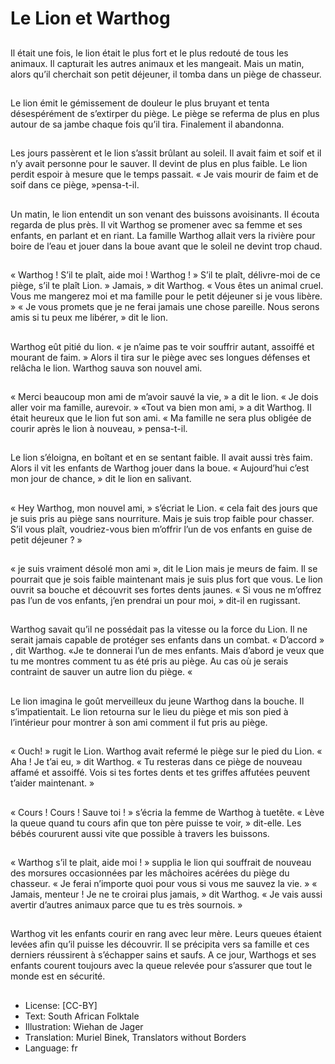 # Le Lion et Warthog

##
Il était une fois, le lion était le plus fort et le plus
redouté de tous les animaux. Il capturait les autres
animaux et les mangeait. Mais un matin, alors qu’il
cherchait son petit déjeuner, il tomba dans un piège
de chasseur.

##
Le lion émit le gémissement de douleur le plus
bruyant et tenta désespérément de s’extirper du
piège.
Le piège se referma de plus en plus autour de sa
jambe chaque fois qu’il tira. Finalement il
abandonna.

##
Les jours passèrent et le lion s’assit brûlant au soleil.
Il avait faim et soif et il n’y avait personne pour le
sauver. Il devint de plus en plus faible.
Le lion perdit espoir à mesure que le temps passait.
« Je vais mourir de faim et de soif dans ce piège,
»pensa-t-il.

##
Un matin, le lion entendit un son venant des
buissons avoisinants. Il écouta regarda de plus près.
Il vit Warthog se promener avec sa femme et ses
enfants, en parlant et en riant.
La famille Warthog allait vers la rivière pour boire de
l’eau et jouer dans la boue avant que le soleil ne
devint trop chaud.

##
« Warthog ! S’il te plaît, aide moi ! Warthog ! » S’il te
plaît, délivre-moi de ce piège, s’il te plaît Lion.
» Jamais, » dit Warthog. « Vous êtes un animal cruel.
Vous me mangerez moi et ma famille pour le petit
déjeuner si je vous libère. »
« Je vous promets que je ne ferai jamais une chose
pareille. Nous serons amis si tu peux me libérer, » dit
le lion.

##
Warthog eût pitié du lion. « je
n’aime pas te voir souffrir autant,
assoiffé et mourant de faim. »
Alors il tira sur le piège avec ses
longues défenses et relâcha le lion.
Warthog sauva son nouvel ami.

##
« Merci beaucoup mon ami de
m’avoir sauvé la vie, » a dit le lion.
« Je dois aller voir ma famille,
aurevoir. »
«Tout va bien mon ami, » a dit
Warthog. Il était heureux que le lion
fut son ami. « Ma famille ne sera
plus obligée de courir après le lion à
nouveau, » pensa-t-il.

##
Le lion s’éloigna, en boîtant et en se
sentant faible. Il avait aussi très
faim.
Alors il vit les enfants de Warthog
jouer dans la boue. « Aujourd’hui
c’est mon jour de chance, » dit le
lion en salivant.

##
« Hey Warthog, mon nouvel ami, »
s’écriat le Lion. « cela fait des jours
que je suis pris au piège sans
nourriture. Mais je suis trop faible
pour chasser. S’il vous plaît,
voudriez-vous bien m’offrir l’un de
vos enfants en guise de petit
déjeuner ? »

##
« je suis vraiment désolé mon ami
», dit le Lion mais je meurs de faim.
Il se pourrait que je sois faible
maintenant mais je suis plus fort
que vous.
Le lion ouvrit sa bouche et
découvrit ses fortes dents jaunes. «
Si vous ne m’offrez pas l’un de vos
enfants, j’en prendrai un pour moi,
» dit-il en rugissant.

##
Warthog savait qu’il ne possédait pas la vitesse ou la
force du Lion. Il ne serait jamais capable de protéger
ses enfants dans un combat.
« D’accord » , dit Warthog. «Je te donnerai l’un de
mes enfants. Mais d’abord je veux que tu me
montres comment tu as été pris au piège. Au cas où
je serais contraint de sauver un autre lion du piège. «

##
Le lion imagina le goût merveilleux
du jeune Warthog dans la bouche. Il
s’impatientait.
Le lion retourna sur le lieu du piège
et mis son pied à l’intérieur pour
montrer à son ami comment il fut
pris au piège.

##
« Ouch! » rugit le Lion. Warthog
avait refermé le piège sur le pied du
Lion.
« Aha ! Je t’ai eu, » dit Warthog. «
Tu resteras dans ce piège de
nouveau affamé et assoiffé. Vois si
tes fortes dents et tes griffes
affutées peuvent t’aider
maintenant. »

##
« Cours ! Cours ! Sauve toi ! »
s’écria la femme de Warthog à tuetête. « Lève la queue quand tu
cours afin que ton père puisse te
voir, » dit-elle.
Les bébés coururent aussi vite que
possible à travers les buissons.

##
« Warthog s’il te plait, aide moi ! » supplia le lion qui
souffrait de nouveau des morsures occasionnées par
les mâchoires acérées du piège du chasseur. « Je
ferai n’importe quoi pour vous si vous me sauvez la
vie. »
« Jamais, menteur ! Je ne te croirai plus jamais, » dit
Warthog. « Je vais aussi avertir d’autres animaux
parce que tu es très sournois. »

##
Warthog vit les enfants courir en rang avec leur
mère. Leurs queues étaient levées afin qu’il puisse
les découvrir. Il se précipita vers sa famille et ces
derniers réussirent à s’échapper sains et saufs.
A ce jour, Warthogs et ses enfants courent toujours
avec la queue relevée pour s’assurer que tout le
monde est en sécurité.

##
* License: [CC-BY]
* Text: South African Folktale
* Illustration: Wiehan de Jager
* Translation: Muriel Binek, Translators without Borders
* Language: fr
